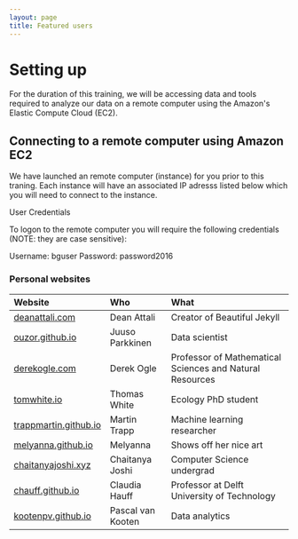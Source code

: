 ```yaml
---
layout: page
title: Featured users
---
```


# Setting up

For the duration of this training, we will be accessing data and tools required to analyze our data on a remote computer using the Amazon's Elastic Compute Cloud (EC2).

## Connecting to a remote computer using Amazon EC2

We have launched an remote computer (instance) for you prior to this traning. Each instance will have an associated IP adresss listed below which you will need to connect to the instance. 

User Credentials

To logon to the remote computer you will require the following credentials (NOTE: they are case sensitive):

Username: bguser
Password: password2016

### Personal websites

| Website | Who | What |
| :------ |:--- | :--- |
| [deanattali.com](http://deanattali.com) | Dean Attali | Creator of Beautiful Jekyll |
| [ouzor.github.io](http://ouzor.github.io) | Juuso Parkkinen | Data scientist |
| [derekogle.com](http://derekogle.com/) | Derek Ogle | Professor of Mathematical Sciences and Natural Resources |
| [tomwhite.io](http://tomwhite.io) | Thomas White | Ecology PhD student |
| [trappmartin.github.io](http://trappmartin.github.io) | Martin Trapp | Machine learning researcher |
| [melyanna.github.io](http://melyanna.github.io/) | Melyanna | Shows off her nice art |
| [chaitanyajoshi.xyz](http://chaitanyajoshi.xyz/) | Chaitanya Joshi | Computer Science undergrad |
| [chauff.github.io](http://chauff.github.io/) | Claudia Hauff | Professor at Delft University of Technology |
| [kootenpv.github.io](http://kootenpv.github.io/) | Pascal van Kooten | Data analytics |
